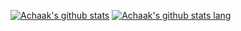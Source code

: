 [![Achaak's github stats](https://github-readme-stats.vercel.app/api?username=Achaak&count_private=true&show_icons=true&theme=radical)](https://github.com/anuraghazra/github-readme-stats)
[![Achaak's github stats lang](https://github-readme-stats.vercel.app/api/top-langs/?username=Achaak&theme=radical)](https://github.com/anuraghazra/github-readme-stats)

